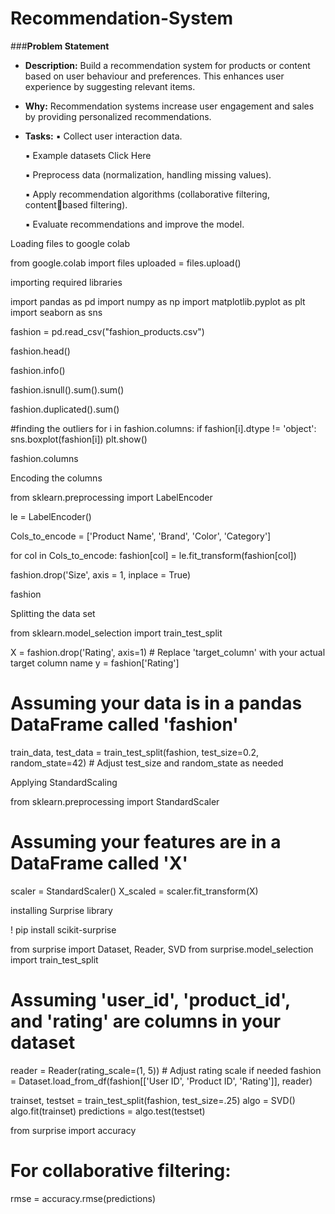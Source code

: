 # Recommendation-System


###**Problem Statement**


- **Description:** Build a recommendation system for products or content
based on user behaviour and preferences. This enhances user
experience by suggesting relevant items.
- **Why:** Recommendation systems increase user engagement and sales
by providing personalized recommendations.
- **Tasks:**
    ▪ Collect user interaction data.

    ▪ Example datasets Click Here

    ▪ Preprocess data (normalization, handling missing values).

    ▪ Apply recommendation algorithms (collaborative filtering, contentbased filtering).

    ▪ Evaluate recommendations and improve the model.

Loading files to google colab

from google.colab import files
uploaded = files.upload()

importing required libraries

import pandas as pd
import numpy as np
import matplotlib.pyplot as plt
import seaborn as sns

fashion = pd.read_csv("fashion_products.csv")

fashion.head()

fashion.info()

fashion.isnull().sum().sum()

fashion.duplicated().sum()

#finding the outliers
for i in fashion.columns:
  if fashion[i].dtype != 'object':
    sns.boxplot(fashion[i])
    plt.show()

fashion.columns

Encoding the columns

from sklearn.preprocessing import LabelEncoder

le = LabelEncoder()

Cols_to_encode = ['Product Name', 'Brand', 'Color', 'Category']

for col in Cols_to_encode:
  fashion[col] = le.fit_transform(fashion[col])

fashion.drop('Size', axis = 1, inplace = True)

fashion

Splitting the data set

from sklearn.model_selection import train_test_split

X = fashion.drop('Rating', axis=1)  # Replace 'target_column' with your actual target column name
y = fashion['Rating']

# Assuming your data is in a pandas DataFrame called 'fashion'
train_data, test_data = train_test_split(fashion, test_size=0.2, random_state=42)  # Adjust test_size and random_state as needed

Applying StandardScaling

from sklearn.preprocessing import StandardScaler

# Assuming your features are in a DataFrame called 'X'
scaler = StandardScaler()
X_scaled = scaler.fit_transform(X)

installing Surprise library

! pip install scikit-surprise

from surprise import Dataset, Reader, SVD
from surprise.model_selection import train_test_split

# Assuming 'user_id', 'product_id', and 'rating' are columns in your dataset
reader = Reader(rating_scale=(1, 5))  # Adjust rating scale if needed
fashion = Dataset.load_from_df(fashion[['User ID', 'Product ID', 'Rating']], reader)

trainset, testset = train_test_split(fashion, test_size=.25)
algo = SVD()
algo.fit(trainset)
predictions = algo.test(testset)

from surprise import accuracy

# For collaborative filtering:
rmse = accuracy.rmse(predictions)





